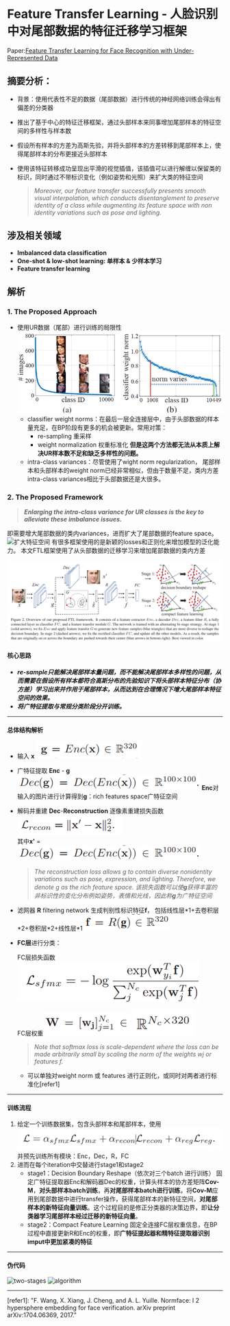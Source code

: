 
# Feature Transfer Learning - 人脸识别中对尾部数据的特征迁移学习框架

Paper:[Feature Transfer Learning for Face Recognition with Under-Represented Data](https://github.com/HHHHHANS/Articles/blob/main/Resource/Paper/Long-Tail%20classification/%E8%BF%81%E7%A7%BB%E5%AD%A6%E4%B9%A0Feature%20Transfer%20Learning%20For%20Face%20Recognition%20with%20Under-Represented%20Data.pdf)

## 摘要分析：

+ 背景：使用代表性不足的数据（尾部数据）进行传统的神经网络训练会得出有偏差的分类器

+ 推出了基于中心的特征迁移框架，通过头部样本来同事增加尾部样本的特征空间的多样性与样本数
+ 假设所有样本的方差为高斯先验，并将头部样本的方差转移到尾部样本上，使得尾部样本的分布更接近头部样本

+ 使用该特征转移成功呈现出平滑的视觉插值，该插值可以进行解缠以保留类的标识，同时通过不带标识变化（例如姿势和光照）来扩大类的特征空间
	
	> _Moreover, our feature transfer successfully presents smooth visual interpolation, which conducts disentanglement to preserve identity of a class while augmenting its feature space with non identity variations such as pose and lighting._

## 涉及相关领域
+ **Imbalanced data classification**
+ **One-shot & low-shot learning: 单样本 & 少样本学习**
+ **Feature transfer learning**

## 解析
### 1. The Proposed Approach
+ 使用UR数据（尾部）进行训练的局限性
	![头部和尾部样本分布][pic1]
	+ classifier weight norms：在最后一层全连接层中，由于头部数据的样本量充足，在BP阶段有更多的机会被更新。常用对策：
		+ re-sampling 重采样
		+ weight normalization 权重标准化
		**但是这两个方法都无法从本质上解决UR样本数不足和缺乏多样性的问题。**
	+ intra-class variances：尽管使用了wight norm regularization， 尾部样本和头部样本的weight norm已经非常相似，但由于数量不足，类内方差intra-class variances相比于头部数据还是大很多。
### 2. The Proposed Framework
> ***Enlarging the intra-class variance for UR classes is the key to alleviate these imbalance issues.***

即需要增大尾部数据的类内variances，进而扩大了尾部数据的feature space。
![][pic2]
有很多框架使用的是新颖的losses和正则化来增加模型的泛化能力。
本文FTL框架使用了从头部数据的迁移学习来增加尾部数据的类内方差

![总体结构][pic3]
#### 核心思路
+ ***re-sample只能解决尾部样本量问题，而不能解决尾部样本多样性的问题，从而需要在假设所有样本都符合高斯分布的先验知识下将头部样本特征分布（协方差）学习出来并作用于尾部样本，从而达到在合理情况下增大尾部样本特征空间的效果。***
+ ***将广特征提取与常规分类阶段分开训练。***
- - -
#### 总体结构解析
+ 输入 **x**
	![输入][pic5]
	
+ 广特征提取 **Enc** - **g**
	![编码式][pic6]
	**Enc**对输入的图片进行计算得到**g**：rich features space广特征空间
	
+ 解码并重建 **Dec**-**Reconstruction** 
	逐像素重建损失函数![重建损失][pic4]	
	其中**x'** = ![解码式][pic6]
	>*The reconstruction loss allows g to contain diverse nonidentity variations such as pose, expression, and lighting. Therefore, we denote g as the rich feature space.* 
	>*该损失函数可以使**g**获得丰富的非标识性的变化分布例如姿势，表情和光线，因此称**g**为广特征空间*
	
+ 滤网器 **R** filtering network
	生成判别性标识特征**f**， 包括线性层\*1+去卷积层\*2+卷积层\*2+线性层\*1
	![滤网器][pic8]

+ **FC层**进行分类：
	
	FC层损失函数 				![FC层损失函数][pic9]
	
	
	
	FC层权重					![FC-weight][pic13] ![FC-weights'domain][pic14]
	
	> *Note that softmax loss is scale-dependent where the loss can be made arbitrarily small by scaling the norm of the weights wj or features f.*
	
	+ 可以单独对weight norm 或 features 进行正则化，或同时对两者进行标准化[refer1]
- - -

#### 训练流程
1. 给定一个训练数据集，包含头部样本和尾部样本，使用![总损失函数][pic12]并预先训练所有模块：Enc，Dec，R，FC
2. 进而在每个iteration中交替进行stage1和stage2
	+ stage1：Decision Boundary Reshape（依次对三个batch 进行训练）
		固定广特征提取器Enc和解码器Dec的权重，计算头样本的协方差矩阵**Cov-M**，**对头部样本batch训练**，再**对尾部样本batch进行训练**，将**Cov-M**应用到尾部数据中进行transfer操作，获得尾部样本的新特征空间，**对尾部样本的新特征向量训练**。这个过程目的是修正分类器的决策边界，即**让分类器学习尾部样本经过迁移的新特征向量**。
	+ stage2：Compact Feature Learning
		固定全连接FC层权重信息，在BP过程中直接更新R和Enc的权重，即**广特征提起器和精特征提取器识别imput中更加紧凑的特征**
- - -
#### 伪代码
![][pic19]
![][pic18]
- - -







[pic1]: https://github.com/HHHHHANS/Articles/blob/main/Resource/Images/FTL-classifier%20weight%20norm.png?raw=true "头部和尾部样本分布"
[pic2]:https://github.com/HHHHHANS/Articles/blob/main/Resource/Images/FTL-wight%20norm%20bias%20and%20new%20feature%20sapace%20.png?raw=true "扩大特征空间"
[pic3]: https://github.com/HHHHHANS/Articles/blob/main/Resource/Images/FTL-%20overview.png?raw=true "总体结构"
[pic4]:https://github.com/HHHHHANS/Articles/blob/main/Resource/Images/FTL-Loss%20of%20Reconstruction.png?raw=true	"重建损失"
[pic5]: https://raw.githubusercontent.com/HHHHHANS/Articles/main/Resource/Images/FTL-Enc.png	"编码式 "
[pic6]: https://github.com/HHHHHANS/Articles/blob/main/Resource/Images/FTL-Dec.png?raw=true	"解码式"
[pic7]:https://github.com/HHHHHANS/Articles/blob/main/Resource/Images/FTL-input%20x.png?raw=true "输入x"
[pic8]:https://github.com/HHHHHANS/Articles/blob/main/Resource/Images/FTL-filter%20network.png?raw=true "滤网器"
[pic9]: https://github.com/HHHHHANS/Articles/blob/main/Resource/Images/FTL-FC%20losses.png?raw=true "fc损失"
[pic10]:https://github.com/HHHHHANS/Articles/blob/main/Resource/Images/FTL-FC%20regularization.png?raw=true "损失函数正则项"
[pic11]:https://github.com/HHHHHANS/Articles/blob/main/Resource/Images/FTL-default%20coefficients.png?raw=true  "损失函数各项系数"
[pic12]:https://github.com/HHHHHANS/Articles/blob/main/Resource/Images/FTL-full%20losses.png?raw=true "总损失函数"
[pic13]:https://github.com/HHHHHANS/Articles/blob/main/Resource/Images/FTL-FC%20Weight.png?raw=true "FC-weights"
[pic14]: https://github.com/HHHHHANS/Articles/blob/main/Resource/Images/FTL-W%20domain.png?raw=true "FC-weights'domain"
[pic15]:https://github.com/HHHHHANS/Articles/blob/main/Resource/Images/FTL-gik%20of%20flipped%20x.png?raw=true "gik-of-flipped-imput-x"
[pic16]:https://github.com/HHHHHANS/Articles/blob/main/Resource/Images/FTL-Q.png?raw=true "Q"
[pic17]:https://github.com/HHHHHANS/Articles/blob/main/Resource/Images/FTL-V.png?raw=true "V"
[pic18]:https://github.com/HHHHHANS/Articles/blob/main/Resource/Images/FTL-Algorithm.png?raw=true "algorithm"
[pic19]:https://github.com/HHHHHANS/Articles/blob/main/Resource/Images/FTL-two%20stages.png?raw=true "two-stages"
[pic20]:https://github.com/HHHHHANS/Articles/blob/main/Resource/Images/FTL-ci.png?raw=true "ci"
[refer1]: "F. Wang, X. Xiang, J. Cheng, and A. L. Yuille. Normface: l 2 hypersphere embedding for face verification. arXiv preprint arXiv:1704.06369, 2017."